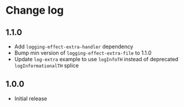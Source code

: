 # Change log

## 1.1.0

* Add `logging-effect-extra-handler` dependency
* Bump min version of `logging-effect-extra-file` to 1.1.0
* Update `log-extra` example to use `logInfoTH` instead of deprecated `logInformationalTH` splice

## 1.0.0

* Initial release
